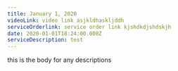```yaml
---
title: January 1, 2020
videoLink: video link asjkldhaskljddh
serviceOrderlink: service order link kjshdkdjshdskjh
date: 2020-01-01T18:24:00.000Z
serviceDescription: test
---
```

this is the body for any descriptions